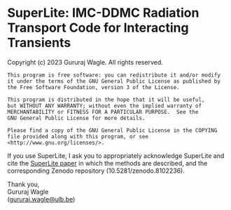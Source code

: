 <!-- README.md -->

SuperLite: IMC-DDMC Radiation Transport Code for Interacting Transients
=============================
Copyright (c) 2023 Gururaj Wagle.  All rights reserved.

    This program is free software: you can redistribute it and/or modify
    it under the terms of the GNU General Public License as published by
    the Free Software Foundation, version 3 of the License.

    This program is distributed in the hope that it will be useful,
    but WITHOUT ANY WARRANTY; without even the implied warranty of
    MERCHANTABILITY or FITNESS FOR A PARTICULAR PURPOSE.  See the
    GNU General Public License for more details.

    Please find a copy of the GNU General Public License in the COPYING
    file provided along with this program, or see <http://www.gnu.org/licenses/>.

If you use SuperLite, I ask you to appropriately acknowledge SuperLite and cite the [SuperLite paper](https://iopscience.iop.org/article/10.3847/1538-4357/acda23) in which the methods are described, and the corresponding Zenodo repository (10.5281/zenodo.8102236).

Thank you,<br>
Gururaj Wagle<br>
(gururaj.wagle@ulb.be)

